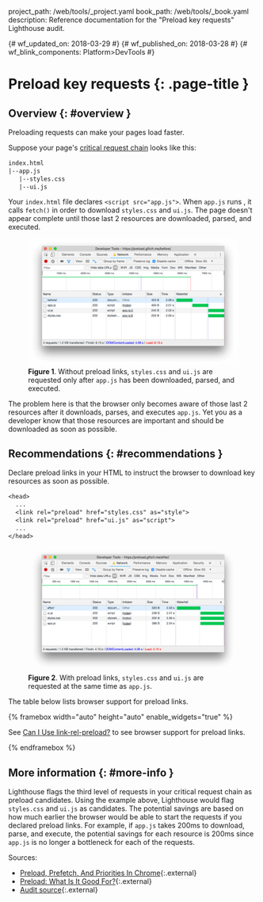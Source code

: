 project_path: /web/tools/_project.yaml
book_path: /web/tools/_book.yaml
description: Reference documentation for the "Preload key requests" Lighthouse audit.

{# wf_updated_on: 2018-03-29 #}
{# wf_published_on: 2018-03-28 #}
{# wf_blink_components: Platform>DevTools #}

# Preload key requests  {: .page-title }

## Overview {: #overview }

Preloading requests can make your pages load faster.

Suppose your page's [critical request chain][CRC] looks like this:

[CRC]: /web/tools/lighthouse/audits/critical-request-chains

    index.html
    |--app.js
       |--styles.css
       |--ui.js

Your `index.html` file declares `<script src="app.js">`. When  `app.js` runs , it calls
`fetch()` in order to download `styles.css` and `ui.js`. The page doesn't appear complete
until those last 2 resources are downloaded, parsed, and executed.

<figure>
  <img src="images/before.png"
       alt="Without preload links, styles.css and ui.js are requested only after
            app.js has been downloaded, parsed, and executed."/>
  <figcaption>
    <b>Figure 1</b>. Without preload links, <code>styles.css</code> and
    <code>ui.js</code> are requested only after <code>app.js</code> has been downloaded,
    parsed, and executed.
  </figcaption>
</figure>

The problem here is that the browser only becomes aware of those last 2 resources after it
downloads, parses, and executes `app.js`. Yet you as a developer know that those resources are
important and should be downloaded as soon as possible.

## Recommendations {: #recommendations }

Declare preload links in your HTML to instruct the browser to download key resources
as soon as possible.

    <head>
      ...
      <link rel="preload" href="styles.css" as="style">
      <link rel="preload" href="ui.js" as="script">
      ...
    </head>

<figure>
  <img src="images/after.png"
       alt="With preload links, styles.css and ui.js are requested at the same time
            as app.js."/>
  <figcaption>
    <b>Figure 2</b>. With preload links, <code>styles.css</code> and
    <code>ui.js</code> are requested at the same time as <code>app.js</code>.
  </figcaption>
</figure>

The table below lists browser support for preload links.

{% framebox width="auto" height="auto" enable_widgets="true" %}
  <p class="ciu_embed" data-feature="link-rel-preload"
     data-periods="future_2,future_1,current,past_1,past_2"
     data-accessible-colours="false">
    See <a href="http://caniuse.com/#feat=link-rel-preload">Can I Use link-rel-preload?</a>
    to see browser support for preload links.
  </p>
  <script src="https://cdn.jsdelivr.net/gh/ireade/caniuse-embed/caniuse-embed.min.js"
          onload="devsite.framebox.AutoSizeClient.updateSize()"></script>
{% endframebox %}

## More information {: #more-info }

Lighthouse flags the third level of requests in your critical request chain as preload
candidates. Using the example above, Lighthouse would flag `styles.css` and `ui.js`
as candidates. The potential savings are based on how much earlier the
browser would be able to start the requests if you declared preload links. For example,
if `app.js` takes 200ms to download, parse, and execute, the potential savings for each
resource is 200ms since `app.js` is no longer a bottleneck for each of the requests.

Sources:

* [Preload, Prefetch, And Priorities In Chrome][Addy]{:.external}
* [Preload: What Is It Good For?][Yoav]{:.external}
* [Audit source][src]{:.external}

[Addy]: https://medium.com/reloading/preload-prefetch-and-priorities-in-chrome-776165961bbf
[Yoav]: https://www.smashingmagazine.com/2016/02/preload-what-is-it-good-for/
[src]: https://github.com/GoogleChrome/lighthouse/blob/master/lighthouse-core/audits/uses-rel-preload.js
